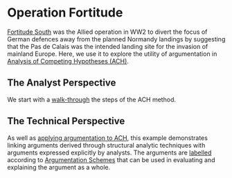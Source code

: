 # Operation Fortitude

[Fortitude South](https://en.wikipedia.org/wiki/Operation_Fortitude#Fortitude_South_2) was the Allied operation in WW2 to divert the focus of German defences away from the planned Normandy landings by suggesting that the Pas de Calais was the intended landing site for the invasion of mainland Europe. Here, we use it to explore the utility of argumentation in [Analysis of Competing Hypotheses (ACH)](https://en.wikipedia.org/wiki/Analysis_of_competing_hypotheses).

## The Analyst Perspective

We start with a [walk-through](https://dstl.github.io/eleatics/argumentation/fortitude/fortitude.xhtml) the steps of the ACH method.

## The Technical Perspective

As well as [applying argumentation to ACH](https://github.com/dstl/eleatics/wiki/Analysis-of-Competing-Hypotheses), this example demonstrates linking arguments derived through structural analytic techniques with arguments expressed explicitly by analysts. The arguments are [labelled](https://dstl.github.io/eleatics/argumentation/fortitude/schemes.xhtml) according to [Argumentation Schemes](https://github.com/dstl/eleatics/wiki/Argumentation-Schemes) that can be used in evaluating and explaining the argument as a whole.
